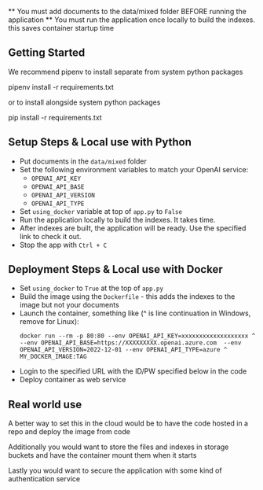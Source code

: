 ** You must add documents to the data/mixed folder BEFORE running the application
** You must run the application once locally to build the indexes. this saves container startup time

## Getting Started

We recommend pipenv to install separate from system python packages

pipenv install -r requirements.txt

or to install alongside system python packages

pip install -r requirements.txt

## Setup Steps & Local use with Python
- Put documents in the `data/mixed` folder
- Set the following environment variables to match your OpenAI service:
  - `OPENAI_API_KEY`
  - `OPENAI_API_BASE`
  - `OPENAI_API_VERSION`
  - `OPENAI_API_TYPE`
- Set `using_docker` variable at top of `app.py` to `False`
- Run the application locally to build the indexes. It takes time.
- After indexes are built, the application will be ready. Use the specified link to check it out.
- Stop the app with `Ctrl + C`

## Deployment Steps & Local use with Docker
- Set `using_docker` to `True` at the top of `app.py`
- Build the image using the `Dockerfile` - this adds the indexes to the image but not your documents
- Launch the container, something like (^ is line continuation in Windows, remove for Linux):
  ```
  docker run --rm -p 80:80 --env OPENAI_API_KEY=xxxxxxxxxxxxxxxxxxx ^
  --env OPENAI_API_BASE=https://XXXXXXXXX.openai.azure.com  --env OPENAI_API_VERSION=2022-12-01 --env OPENAI_API_TYPE=azure ^
  MY_DOCKER_IMAGE:TAG
  ```
- Login to the specified URL with the ID/PW specified below in the code
- Deploy container as web service

## Real world use

A better way to set this in the cloud would be to have the code hosted in a repo and deploy the image from code

Additionally you would want to store the files and indexes in storage buckets and have the container mount them when it starts

Lastly you would want to secure the application with some kind of authentication service
